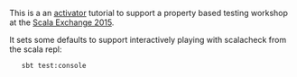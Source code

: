 This is a an [activator](https://typesafe.com/activator) tutorial to support a property based testing workshop at the [Scala Exchange 2015](http://scala.exchange).

It sets some defaults to support interactively playing with scalacheck from the scala repl:

```
   sbt test:console
```

